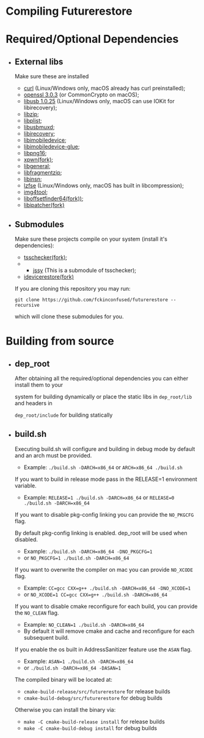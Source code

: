 # Compiling Futurerestore

# Required/Optional Dependencies
* ## External libs
  Make sure these are installed
    * [curl](https://github.com/curl/curl) (Linux/Windows only, macOS already has curl preinstalled);
    * [openssl 3.0.3](https://github.com/openssl/openssl) (or CommonCrypto on macOS);
    * [libusb 1.0.25](https://github.com/libusb/libusb) (Linux/Windows only, macOS can use IOKit for libirecovery);
    * [libzip](https://github.com/nih-at/libzip);
    * [libplist](https://github.com/libimobiledevice/libplist);
    * [libusbmuxd](https://github.com/libimobiledevice/libusbmuxd);
    * [libirecovery](https://github.com/libimobiledevice/libirecovery);
    * [libimobiledevice](https://github.com/libimobiledevice/libimobiledevice);
    * [libimobiledevice-glue](https://github.com/libimobiledevice/libimobiledevice-glue);
    * [libpng16](https://github.com/glennrp/libpng);
    * [xpwn(fork)](https://github.com/nyuszika7h/xpwn);
    * [libgeneral](https://github.com/tihmstar/libgeneral);
    * [libfragmentzip](https://github.com/tihmstar/libfragmentzip);
    * [libinsn](https://github.com/tihmstar/libinsn);
    * [lzfse](https://github.com/lzfse/lzfse) (Linux/Windows only, macOS has built in libcompression);
    * [img4tool](https://github.com/tihmstar/img4tool);
    * [liboffsetfinder64(fork))](https://github.com/Cryptiiiic/liboffsetfinder64);
    * [libipatcher(fork)](https://github.com/Cryptiiiic/libipatcher)

* ## Submodules
  Make sure these projects compile on your system (install it's dependencies):

    * [tsschecker(fork)](https://github.com/1Conan/tsschecker);
    * * [jssy](https://github.com/tihmstar/jssy) (This is a submodule of tsschecker);
    * [idevicerestore(fork)](https://github.com/fckinconfused/idevicerestore)

  If you are cloning this repository you may run:

  ```git clone https://github.com/fckinconfused/futurerestore --recursive```

  which will clone these submodules for you.

# Building from source
* ## dep_root
  After obtaining all the required/optional dependencies you can either install them to your

  system for building dynamically or place the static libs in `dep_root/lib` and headers in

  `dep_root/include` for building statically
* ## build.sh
  Executing build.sh will configure and building in debug mode by default and an arch must be provided.
  * Example: `./build.sh -DARCH=x86_64` or `ARCH=x86_64 ./build.sh`
  
  If you want to build in release mode pass in the RELEASE=1 environment variable.
  * Example: `RELEASE=1 ./build.sh -DARCH=x86_64` or `RELEASE=0 ./build.sh -DARCH=x86_64`

  If you want to disable pkg-config linking you can provide the `NO_PKGCFG` flag. 

  By default pkg-config linking is enabled. dep_root will be used when disabled.
  * Example: `./build.sh -DARCH=x86_64 -DNO_PKGCFG=1`
  * or `NO_PKGCFG=1 ./build.sh -DARCH=x86_64`
  
  If you want to overwrite the compiler on mac you can provide `NO_XCODE` flag.
  * Example: `CC=gcc CXX=g++ ./build.sh -DARCH=x86_64 -DNO_XCODE=1` 
  * or `NO_XCODE=1 CC=gcc CXX=g++ ./build.sh -DARCH=x86_64`

  If you want to disable cmake reconfigure for each build, you can provide the `NO_CLEAN` flag.
  * Example: `NO_CLEAN=1 ./build.sh -DARCH=x86_64`
  * By default it will remove cmake and cache and reconfigure for each subsequent build.
  
  If you enable the os built in AddressSanitizer feature use the `ASAN` flag.
  * Example: `ASAN=1 ./build.sh -DARCH=x86_64`
  * or `./build.sh -DARCH=x86_64 -DASAN=1`
  
  The compiled binary will be located at:
  * `cmake-build-release/src/futurerestore` for release builds
  * `cmake-build-debug/src/futurerestore` for debug builds
  
  Otherwise you can install the binary via:
  * `make -C cmake-build-release install` for release builds
  * `make -C cmake-build-debug install` for debug builds
